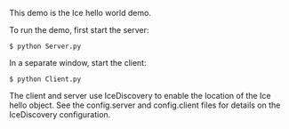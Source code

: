 This demo is the Ice hello world demo.

To run the demo, first start the server:
```
$ python Server.py
```
In a separate window, start the client:
```
$ python Client.py
```
The client and server use IceDiscovery to enable the location of the
Ice hello object. See the config.server and config.client files for
details on the IceDiscovery configuration.